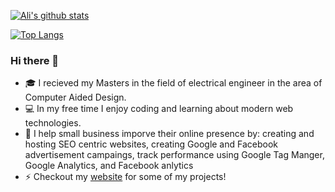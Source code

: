 <!--
**dynamic11/dynamic11** is a ✨ _special_ ✨ repository because its `README.md` (this file) appears on your GitHub profile.
-->

[![Ali's github stats](https://github-readme-stats.vercel.app/api?username=dynamic11&show_icons=true&count_private=true)](https://anouri.ca)

[![Top Langs](https://github-readme-stats.vercel.app/api/top-langs/?username=dynamic11&layout=compact)](https://anouri.ca)

### Hi there 👋

- 🎓 I recieved my Masters in the field of electrical engineer in the area of Computer Aided Design. 
- 💻 In my free time I enjoy coding and learning about modern web technologies.
- 📢 I help small business imporve their online presence by: creating and hosting SEO centric websites, creating Google and Facebook advertisement campaings, track performance using Google Tag Manger, Google Analytics, and Facebook anlytics
- ⚡ Checkout my [website](https://anouri.ca) for some of my projects!
